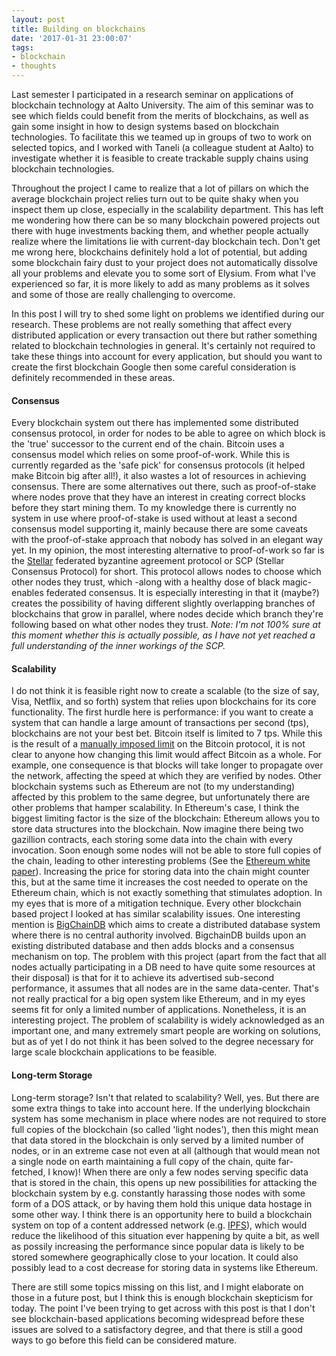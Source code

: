```yaml
---
layout: post
title: Building on blockchains
date: '2017-01-31 23:00:07'
tags:
- blockchain
- thoughts
---
```


Last semester I participated in a research seminar on applications of blockchain technology at Aalto University. The aim of this seminar was to see which fields could benefit from the merits of blockchains, as well as gain some insight in how to design systems based on blockchain technologies. To facilitate this we teamed up in groups of two to work on selected topics, and I worked with Taneli (a colleague student at Aalto) to investigate whether it is feasible to create trackable supply chains using blockchain technologies.

Throughout the project I came to realize that a lot of pillars on which the average blockchain project relies turn out to be quite shaky when you inspect them up close, especially in the scalability department. This has left me wondering how there can be so many blockchain powered projects out there with huge investments backing them, and whether people actually realize where the limitations lie with current-day blockchain tech.
Don't get me wrong here, blockchains definitely hold a lot of potential, but adding some blockchain fairy dust to your project does not automatically dissolve all your problems and elevate you to some sort of Elysium. From what I've experienced so far, it is more likely to add as many problems as it solves and some of those are really challenging to overcome.

In this post I will try to shed some light on problems we identified during our research. These problems are not really something that affect every distributed application or every transaction out there but rather something related to blockchain technologies in general. It's certainly not required to take these things into account for every application, but should you want to create the first blockchain Google then some careful consideration is definitely recommended in these areas.

#### Consensus
Every blockchain system out there has implemented some distributed consensus protocol, in order for nodes to be able to agree on which block is the 'true' successor to the current end of the chain. Bitcoin uses a consensus model which relies on some proof-of-work. While this is currently regarded as the 'safe pick' for consensus protocols (it helped make Bitcoin big after all!), it also wastes a lot of resources in achieving consensus. There are some alternatives out there, such as proof-of-stake where nodes prove that they have an interest in creating correct blocks before they start mining them. To my knowledge there is currently no system in use where proof-of-stake is used without at least a second consensus model supporting it, mainly because there are some caveats with the proof-of-stake approach that nobody has solved in an elegant way yet.
In my opinion, the most interesting alternative to proof-of-work so far is the [Stellar](https://www.stellar.org/papers/stellar-consensus-protocol.pdf) federated byzantine agreement protocol or SCP (Stellar Consensus Protocol) for short. This protocol allows nodes to choose which other nodes they trust, which -along with a healthy dose of black magic- enables federated consensus. It is especially interesting in that it (maybe?) creates the possibility of having different slightly overlapping branches of blockchains that grow in parallel, where nodes decide which branch they're following based on what other nodes they trust.
*Note: I'm not 100% sure at this moment whether this is actually possible, as I have not yet reached a full understanding of the inner workings of the SCP.*

#### Scalability
I do not think it is feasible right now to create a scalable (to the size of say, Visa, Netflix, and so forth) system that relies upon blockchains for its core functionality. The first hurdle here is performance: if you want to create a system that can handle a large amount of transactions per second (tps), blockchains are not your best bet. Bitcoin itself is limited to 7 tps. While this is the result of a [manually imposed limit](https://en.bitcoin.it/wiki/Block_size_limit_controversy) on the Bitcoin protocol, it is not clear to anyone how changing this limit would affect Bitcoin as a whole. For example, one consequence is that blocks will take longer to propagate over the network, affecting the speed at which they are verified by nodes. 
Other blockchain systems such as Ethereum are not (to my understanding) affected by this problem to the same degree, but unfortunately there are other problems that hamper scalability. In Ethereum's case, I think the biggest limiting factor is the size of the blockchain: Ethereum allows you to store data structures into the blockchain. Now imagine there being two gazillion contracts, each storing some data into the chain with every invocation. Soon enough some nodes will not be  able to store full copies of the chain, leading to other interesting problems (See  the [Ethereum white paper](https://github.com/ethereum/wiki/wiki/White-Paper#scalability)). Increasing the price for storing data into the chain might counter this, but at the same time it increases the cost needed to operate on the Ethereum chain, which is not exactly something that stimulates adoption. In my eyes that is more of a mitigation technique.
Every other blockchain based project I looked at has similar scalability issues.
One interesting mention is [BigChainDB](https://www.bigchaindb.com/) which aims to create a distributed database system where there is no central authority involved. BigchainDB builds upon an existing distributed database and then adds blocks and a consensus mechanism on top. The problem with this project (apart from the fact that all nodes actually participating in a DB need to have quite some resources at their disposal) is that for it to achieve its advertised sub-second performance, it assumes that all nodes are in the same data-center. That's not really practical for a big open system like Ethereum, and in my eyes seems fit for only a limited number of applications. Nonetheless, it is an interesting project.
The problem of scalability is widely acknowledged as an important one, and many extremely smart people are working on solutions, but as of yet I do not think it has been solved to the degree necessary for large scale blockchain applications to be feasible.

#### Long-term Storage
Long-term storage? Isn't that related to scalability? Well, yes. But there are some extra things to take into account here. If the underlying blockchain system has some mechanism in place where nodes are not required to store full copies of the blockchain (so called 'light nodes'), then this might mean that data stored in the blockchain is only served by a limited number of nodes, or in an extreme case not even at all (although that would mean not a single node on earth maintaining a full copy of the chain, quite far-fetched, I know)! When there are only a few nodes serving specific data that is stored in the chain, this opens up new possibilities for attacking the blockchain system by e.g. constantly harassing those nodes with some form of a DOS attack, or by having them hold this unique data hostage in some other way. I think there is an opportunity here to build a blockchain system on top of a content addressed network (e.g. [IPFS](https://ipfs.io)), which would reduce the likelihood of this situation ever happening by quite a bit, as well as possily increasing the performance since popular data is likely to be stored somewhere geographically close to your location. It could also possibly lead to a cost decrease for storing data in systems like Ethereum.

There are still some topics missing on this list, and I might elaborate on those in a future post, but I think this is enough  blockchain skepticism for today. The point I've been trying to get across with this post is that I don't see blockchain-based applications becoming widespread before these issues are solved to a satisfactory degree, and that there is still a good ways to go before this field can be considered mature.